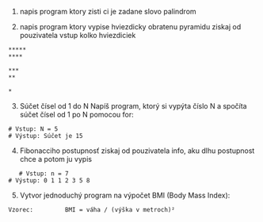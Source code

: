 1. napis program ktory zisti ci je zadane slovo palindrom

2. napis program ktory vypise hviezdicky obratenu pyramidu
ziskaj od pouzivatela vstup kolko hviezdiciek
```
*****
****

***
**

*
```

3. Súčet čísel od 1 do N
Napíš program, ktorý si vypýta číslo N a spočíta súčet čísel od 1 po N pomocou for:
```
# Vstup: N = 5
# Výstup: Súčet je 15
```

4. Fibonacciho postupnosť
   ziskaj od pouzivatela info, aku dlhu postupnost chce a potom ju vypis
```
   # Vstup: n = 7
# Výstup: 0 1 1 2 3 5 8
```

5. Vytvor jednoduchý program na výpočet BMI (Body Mass Index):
```
Vzorec:         BMI = váha / (výška v metroch)²
```
